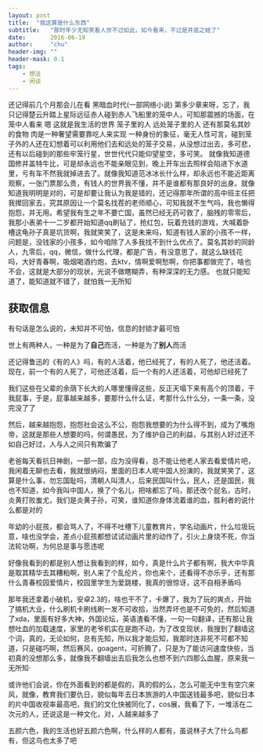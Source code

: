 ```yaml
---
layout: post
title:  "我这算是什么东西"
subtitle:   "那时年少无知笑看人世不过如此，如今看来，不过是井底之蛙了"  
date:       2016-06-19
author:     "chu"
header-img: ""
header-mask: 0.1
tags:
    - 想法
	- 闲谈
---
```


还记得前几个月那会儿在看 黑暗血时代(一部网络小说) 第多少章来呀，忘了，我只记得楚云升踏上星际远征赤人碰到赤人飞船里的笼中人，可知那震撼的场面，在笼中人看来 嗯 这就是我生活的世界 笼子里的人 远处笼子里的人 还有那莫名其妙的食物 肉是一种奢望需要靠吃人来实现 一种身份的象征，毫无人性可言，碰到笼子外的人还在幻想着可以利用他们去和远处的笼子交易，从没想过出去，多可悲，还有以后碰到的那些牢笼行星，世世代代只能仰望星空，多可笑。 
就像我知道德国修井盖特牛比，可是却永远也不能亲眼见到，晚上开车出去照样会陷进下水道里，亏有车不然我就掉进去了。就像我知道范冰冰长什么样，却永远也不能近距离观察，一张门票那么贵，有钱人的世界我不懂，并不是谁都有那良好的出身。就像知道我明明是对的，可是却要让我认为我是错的，还记得那年所谓的高中班主任把我撵回家去，究其原因让一个莫名找茬的老师顺心，可知我就不生气吗，我也懒得抱怨，并无用。希望我有生之年不要亡国，虽然已经无药可救了，脑残的零零后，我那小表弟十一二岁都开始知道qq刷钻了，抢红包，玩着充钱的游戏，大喊着卧槽这龟孙子真是坑货啊，我就笑笑了，这是未来吗，知道有钱人家的小孩不一样，问题是，没钱家的小孩多，如今咱除了人多我找不到什么优点了。莫名其妙的同龄人，九零后，qq，微信，做什么代理，都是广告，有没意思了，就这么缺钱花吗，大好青春啊，吸烟喝酒约炮，去ktv，情啊爱啊愁啊，你把事都做完了，啥也不会，这就是大部分的现状，光说不做瞎糊弄，有种深深的无力感。
也就只能知道了，能知道就不错了，就怕我一无所知

## 获取信息

有句话是怎么说的，未知并不可怕，信息的封锁才最可怕

世上有两种人，一种是为了**自己**而活，一种是为了**别人**而活

还记得鲁迅的《有的人》吗，有的人活着，他已经死了，有的人死了，他还活着。
现在，前一个有的人死了，可他还活着，后一个有的人还活着，可他却已经死了

我们这些在父辈的余荫下长大的人哪里懂得这些，反正天塌下来有高个的顶着，干我屁事，于是，屁事越来越多，要那什么什么证，考那什么什么分，一条一条，没完没了了

然后，越来越抱怨，抱怨社会这么不公，抱怨我想要的为什么得不到，成为了嘴炮帝，这就是那些人想要的吗，何谓愚民，为了维护自己的利益，与其别人好过还不如自己好过，人与人之间只有欺骗了

老爸每天看抗日神剧，一部一部，应为没得看，总不能让他老人家去看爱情片吧，我闲着无聊也去看，我就很纳闷，里面的日本人呢中国人扮演的，我就笑笑了，这算是什么事，勿忘国耻吗，清朝人叫清人，后来民国叫什么，民人，还是国民，我也不知道，如今我叫中国人，换了个名儿，把啥都忘了吗，那还改个屁名，古时，炎黄打败蚩尤，我们是炎黄子孙，可笑，谁知道你身体流着谁的血，胜利者的说什么都是对的

年幼的小屁孩，都会骂人了，不得不吐槽下儿童教育片，学名动画片，什么垃圾玩意，啥也没学会，差点小屁孩都想试试动画片里的动作了，引火上身烧不死，你当法轮功啊，为何总是事与愿违呢

好像我看到的都是别人想让我看到的样，如今，真是什么片子都有啊，我大中华真是取其精华去其糟粕啊，别人来了个乱伦片，你也来个，还看得不亦乐乎，还有那什么青春校园爱情片，校园里学生为爱跳楼，我真的很惊讶，这不自相矛盾吗

那年我还拿着小破机，安卓2.3的，啥也干不了，卡爆了，我为了玩的爽点，开始了搞机大业，什么刷机卡刷线刷一发不可收拾，当然弄坏也是不可免的，然后知道了xda，里面有好多大神，外国论坛，英语渣看不懂，一句一句翻译，还有那让我想吐血的加载速度，家里的老爷机实在是跑不动，为了改变现状，我搜到了翻墙这个词，真的，无论如何，总有先知，所以我才能后知，我那时连非死不可都不知道，只是碰巧啊，然后赛风，goagent，可折腾了，只是为了能访问速度快些，当初真的没想那么多，就像我不翻墙出去后我怎么也想不到六四那么血腥，原来我一无所知·

或许他们会说，你在外面看到的都是假的，真的假的么，怎么可能无中生有空穴来风，就像，教育我们要仇日，貌似每年去日本旅游的人中国送钱最多吧，貌似日本的片中国收视率最高吧，我们的文化快被同化了，cos展，我看了下，一堆活在二次元的人，还说这是一种文化，对，人越来越多了

五颜六色，我的生活也好五颜六色啊，什么样的人都有，虽说林子大了什么鸟都有，但这鸟也太多了吧





















